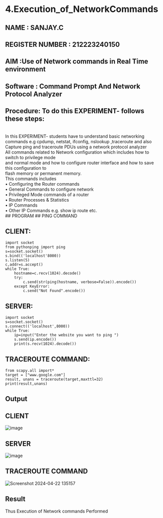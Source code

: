# 4.Execution_of_NetworkCommands
## NAME : SANJAY.C
## REGISTER NUMBER : 212223240150
## AIM :Use of Network commands in Real Time environment
## Software : Command Prompt And Network Protocol Analyzer
## Procedure: To do this EXPERIMENT- follows these steps:
<BR>
In this EXPERIMENT- students have to understand basic networking commands e.g cpdump, netstat, ifconfig, nslookup ,traceroute and also Capture ping and traceroute PDUs using a network protocol analyzer 
<BR>
All commands related to Network configuration which includes how to switch to privilege mode
<BR>
and normal mode and how to configure router interface and how to save this configuration to
<BR>
flash memory or permanent memory.
<BR>
This commands includes
<BR>
• Configuring the Router commands
<BR>
• General Commands to configure network
<BR>
• Privileged Mode commands of a router 
<BR>
• Router Processes & Statistics
<BR>
• IP Commands
<BR>
• Other IP Commands e.g. show ip route etc.
<BR>
## PROGRAM 
## PING COMMAND

## CLIENT:
```
import socket 
from pythonping import ping 
s=socket.socket() 
s.bind(('localhost'8000)) 
s.listen(5) 
c,addr=s.accept() 
while True: 
    hostname=c.recv(1024).decode() 
    try: 
        c.send(str(ping(hostname, verbose=False)).encode()) 
    except KeyError: 
        c.send("Not Found".encode())
```
## SERVER:
```
import socket 
s=socket.socket() 
s.connect(('localhost',8000)) 
while True: 
    ip=input("Enter the website you want to ping ") 
    s.send(ip.encode()) 
    print(s.recv(1024).decode())
```    
## TRACEROUTE COMMAND:
```
from scapy.all import*     
target = ["www.google.com"]     
result, unans = traceroute(target,maxttl=32) 
print(result,unans)
```
## Output
## CLIENT

![image](https://github.com/c-sanjay/4.Execution_of_NetworkCommends/assets/147139405/85db283e-a086-44c5-a2e3-1ca8997f26ad)

## SERVER

![image](https://github.com/c-sanjay/4.Execution_of_NetworkCommends/assets/147139405/3ef29a7a-1d98-457f-b052-2fdf83a6dbbd)

## TRACEROUTE COMMAND
![Screenshot 2024-04-22 135157](https://github.com/c-sanjay/4.Execution_of_NetworkCommends/assets/147139405/88cef99e-d29b-4174-8baf-5910e1e8dd4e)


## Result
Thus Execution of Network commands Performed 
